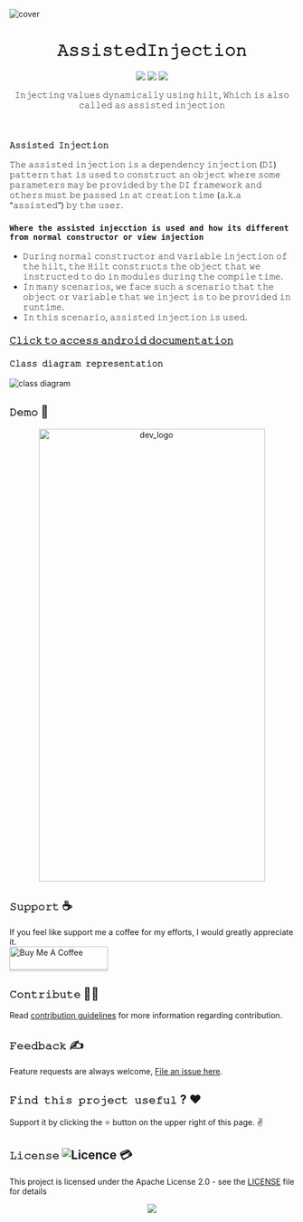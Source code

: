 ![cover](https://github.com/devrath/Hilt-Inject-During-Runtime/blob/main/assets/dagger_hilt.jpeg)

<h1 align="center">𝙰𝚜𝚜𝚒𝚜𝚝𝚎𝚍𝙸𝚗𝚓𝚎𝚌𝚝𝚒𝚘𝚗</h1>
<p align="center">
<a><img src="https://img.shields.io/badge/Built%20Using-Kotlin-silver?style=for-the-badge&logo=kotlin"></a>
<a><img src="https://img.shields.io/badge/Built%20By-Android%20Studio-red?style=for-the-badge&logo=android%20studio"></a>  
<a><img src="https://img.shields.io/badge/Tool-Hilt-purple?style=for-the-badge&logo=elixir"></a>  
</p>

<p align="center">𝙸𝚗𝚓𝚎𝚌𝚝𝚒𝚗𝚐 𝚟𝚊𝚕𝚞𝚎𝚜 𝚍𝚢𝚗𝚊𝚖𝚒𝚌𝚊𝚕𝚕𝚢 𝚞𝚜𝚒𝚗𝚐 𝚑𝚒𝚕𝚝, 𝚆𝚑𝚒𝚌𝚑 𝚒𝚜 𝚊𝚕𝚜𝚘 𝚌𝚊𝚕𝚕𝚎𝚍 𝚊𝚜 𝚊𝚜𝚜𝚒𝚜𝚝𝚎𝚍 𝚒𝚗𝚓𝚎𝚌𝚝𝚒𝚘𝚗</p>
</br>


### **`𝙰𝚜𝚜𝚒𝚜𝚝𝚎𝚍 𝙸𝚗𝚓𝚎𝚌𝚝𝚒𝚘𝚗`**
𝚃𝚑𝚎 𝚊𝚜𝚜𝚒𝚜𝚝𝚎𝚍 𝚒𝚗𝚓𝚎𝚌𝚝𝚒𝚘𝚗 𝚒𝚜 𝚊 𝚍𝚎𝚙𝚎𝚗𝚍𝚎𝚗𝚌𝚢 𝚒𝚗𝚓𝚎𝚌𝚝𝚒𝚘𝚗 (𝙳𝙸) 𝚙𝚊𝚝𝚝𝚎𝚛𝚗 𝚝𝚑𝚊𝚝 𝚒𝚜 𝚞𝚜𝚎𝚍 𝚝𝚘 𝚌𝚘𝚗𝚜𝚝𝚛𝚞𝚌𝚝 𝚊𝚗 𝚘𝚋𝚓𝚎𝚌𝚝 𝚠𝚑𝚎𝚛𝚎 𝚜𝚘𝚖𝚎 𝚙𝚊𝚛𝚊𝚖𝚎𝚝𝚎𝚛𝚜 𝚖𝚊𝚢 𝚋𝚎 𝚙𝚛𝚘𝚟𝚒𝚍𝚎𝚍 𝚋𝚢 𝚝𝚑𝚎 𝙳𝙸 𝚏𝚛𝚊𝚖𝚎𝚠𝚘𝚛𝚔 𝚊𝚗𝚍 𝚘𝚝𝚑𝚎𝚛𝚜 𝚖𝚞𝚜𝚝 𝚋𝚎 𝚙𝚊𝚜𝚜𝚎𝚍 𝚒𝚗 𝚊𝚝 𝚌𝚛𝚎𝚊𝚝𝚒𝚘𝚗 𝚝𝚒𝚖𝚎 (𝚊.𝚔.𝚊 “𝚊𝚜𝚜𝚒𝚜𝚝𝚎𝚍”) 𝚋𝚢 𝚝𝚑𝚎 𝚞𝚜𝚎𝚛.

### **`Where the assisted injecction is used and how its different from normal constructor or view injection`**
* 𝙳𝚞𝚛𝚒𝚗𝚐 𝚗𝚘𝚛𝚖𝚊𝚕 𝚌𝚘𝚗𝚜𝚝𝚛𝚞𝚌𝚝𝚘𝚛 𝚊𝚗𝚍 𝚟𝚊𝚛𝚒𝚊𝚋𝚕𝚎 𝚒𝚗𝚓𝚎𝚌𝚝𝚒𝚘𝚗 𝚘𝚏 𝚝𝚑𝚎 𝚑𝚒𝚕𝚝, 𝚝𝚑𝚎 𝙷𝚒𝚕𝚝 𝚌𝚘𝚗𝚜𝚝𝚛𝚞𝚌𝚝𝚜 𝚝𝚑𝚎 𝚘𝚋𝚓𝚎𝚌𝚝 𝚝𝚑𝚊𝚝 𝚠𝚎 𝚒𝚗𝚜𝚝𝚛𝚞𝚌𝚝𝚎𝚍 𝚝𝚘 𝚍𝚘 𝚒𝚗 𝚖𝚘𝚍𝚞𝚕𝚎𝚜 𝚍𝚞𝚛𝚒𝚗𝚐 𝚝𝚑𝚎 𝚌𝚘𝚖𝚙𝚒𝚕𝚎 𝚝𝚒𝚖𝚎.
* 𝙸𝚗 𝚖𝚊𝚗𝚢 𝚜𝚌𝚎𝚗𝚊𝚛𝚒𝚘𝚜, 𝚠𝚎 𝚏𝚊𝚌𝚎 𝚜𝚞𝚌𝚑 𝚊 𝚜𝚌𝚎𝚗𝚊𝚛𝚒𝚘 𝚝𝚑𝚊𝚝 𝚝𝚑𝚎 𝚘𝚋𝚓𝚎𝚌𝚝 𝚘𝚛 𝚟𝚊𝚛𝚒𝚊𝚋𝚕𝚎 𝚝𝚑𝚊𝚝 𝚠𝚎 𝚒𝚗𝚓𝚎𝚌𝚝 𝚒𝚜 𝚝𝚘 𝚋𝚎 𝚙𝚛𝚘𝚟𝚒𝚍𝚎𝚍 𝚒𝚗 𝚛𝚞𝚗𝚝𝚒𝚖𝚎.
* 𝙸𝚗 𝚝𝚑𝚒𝚜 𝚜𝚌𝚎𝚗𝚊𝚛𝚒𝚘, 𝚊𝚜𝚜𝚒𝚜𝚝𝚎𝚍 𝚒𝚗𝚓𝚎𝚌𝚝𝚒𝚘𝚗 𝚒𝚜 𝚞𝚜𝚎𝚍.

### [𝙲𝚕𝚒𝚌𝚔 𝚝𝚘 𝚊𝚌𝚌𝚎𝚜𝚜 𝚊𝚗𝚍𝚛𝚘𝚒𝚍 𝚍𝚘𝚌𝚞𝚖𝚎𝚗𝚝𝚊𝚝𝚒𝚘𝚗](https://dagger.dev/dev-guide/assisted-injection.html)

### **`𝙲𝚕𝚊𝚜𝚜 𝚍𝚒𝚊𝚐𝚛𝚊𝚖 𝚛𝚎𝚙𝚛𝚎𝚜𝚎𝚗𝚝𝚊𝚝𝚒𝚘𝚗`**
![class diagram](https://github.com/devrath/Hilt-Inject-During-Runtime/blob/main/assets/block_diagram.png)

## **`𝙳𝚎𝚖𝚘`** 🗼
<div align="center">
<img align="center" height="800" width="400" src="https://github.com/devrath/Hilt-Inject-During-Runtime/blob/main/assets/demo.gif"  alt="dev_logo"/>
</div>


## **`𝚂𝚞𝚙𝚙𝚘𝚛𝚝`** ☕
If you feel like support me a coffee for my efforts, I would greatly appreciate it.</br>
<a href="https://www.buymeacoffee.com/devrath" target="_blank"><img src="https://www.buymeacoffee.com/assets/img/custom_images/yellow_img.png" alt="Buy Me A Coffee" style="height: 41px !important;width: 174px !important;box-shadow: 0px 3px 2px 0px rgba(190, 190, 190, 0.5) !important;-webkit-box-shadow: 0px 3px 2px 0px rgba(190, 190, 190, 0.5) !important;" ></a>

## **`𝙲𝚘𝚗𝚝𝚛𝚒𝚋𝚞𝚝𝚎`** 🙋‍♂️
Read [contribution guidelines](CONTRIBUTING.md) for more information regarding contribution.

## **`𝙵𝚎𝚎𝚍𝚋𝚊𝚌𝚔`** ✍️ 
Feature requests are always welcome, [File an issue here](https://github.com/devrath/AssistedInjection/issues/new).

## **`𝙵𝚒𝚗𝚍 𝚝𝚑𝚒𝚜 𝚙𝚛𝚘𝚓𝚎𝚌𝚝 𝚞𝚜𝚎𝚏𝚞𝚕`** ? ❤️
Support it by clicking the ⭐ button on the upper right of this page. ✌️

## **`𝙻𝚒𝚌𝚎𝚗𝚜𝚎`** ![Licence](https://img.shields.io/github/license/google/docsy) :credit_card:
This project is licensed under the Apache License 2.0 - see the [LICENSE](https://github.com/devrath/AssistedInjection/blob/main/LICENSE) file for details


<p align="center">
<a><img src="https://forthebadge.com/images/badges/built-for-android.svg"></a>
</p>
